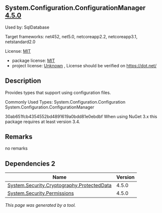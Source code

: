 System.Configuration.ConfigurationManager [4.5.0](https://www.nuget.org/packages/System.Configuration.ConfigurationManager/4.5.0)
--------------------

Used by: SqlDatabase

Target frameworks: net452, net5.0, netcoreapp2.2, netcoreapp3.1, netstandard2.0

License: [MIT](../../../../licenses/mit) 

- package license: [MIT](https://github.com/dotnet/corefx/blob/master/LICENSE.TXT) 
- project license: [Unknown](https://dot.net/) , License should be verified on https://dot.net/

Description
-----------
Provides types that support using configuration files.

Commonly Used Types:
System.Configuration.Configuration
System.Configuration.ConfigurationManager
 
30ab651fcb4354552bd4891619a0bdd81e0ebdbf 
When using NuGet 3.x this package requires at least version 3.4.

Remarks
-----------
no remarks


Dependencies 2
-----------

|Name|Version|
|----------|:----|
|[System.Security.Cryptography.ProtectedData](../../../../packages/nuget.org/system.security.cryptography.protecteddata/4.5.0)|4.5.0|
|[System.Security.Permissions](../../../../packages/nuget.org/system.security.permissions/4.5.0)|4.5.0|

*This page was generated by a tool.*